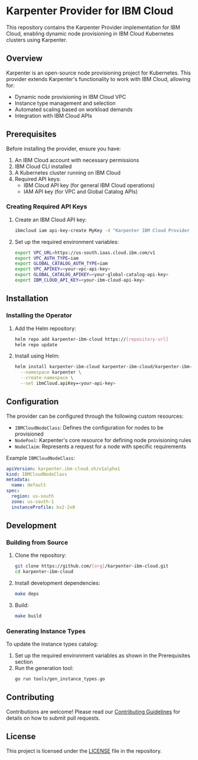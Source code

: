 # Karpenter Provider for IBM Cloud

This repository contains the Karpenter Provider implementation for IBM Cloud, enabling dynamic node provisioning in IBM Cloud Kubernetes clusters using Karpenter.

## Overview

Karpenter is an open-source node provisioning project for Kubernetes. This provider extends Karpenter's functionality to work with IBM Cloud, allowing for:

- Dynamic node provisioning in IBM Cloud VPC
- Instance type management and selection
- Automated scaling based on workload demands
- Integration with IBM Cloud APIs

## Prerequisites

Before installing the provider, ensure you have:

1. An IBM Cloud account with necessary permissions
2. IBM Cloud CLI installed
3. A Kubernetes cluster running on IBM Cloud
4. Required API keys:
   - IBM Cloud API key (for general IBM Cloud operations)
   - IAM API key (for VPC and Global Catalog APIs)

### Creating Required API Keys

1. Create an IBM Cloud API key:

   ```bash
   ibmcloud iam api-key-create MyKey -d "Karpenter IBM Cloud Provider Key" --file key_file
   ```

2. Set up the required environment variables:
   ```bash
   export VPC_URL=https://us-south.iaas.cloud.ibm.com/v1
   export VPC_AUTH_TYPE=iam
   export GLOBAL_CATALOG_AUTH_TYPE=iam
   export VPC_APIKEY=<your-vpc-api-key>
   export GLOBAL_CATALOG_APIKEY=<your-global-catalog-api-key>
   export IBM_CLOUD_API_KEY=<your-ibm-cloud-api-key>
   ```

## Installation

### Installing the Operator

1. Add the Helm repository:

   ```bash
   helm repo add karpenter-ibm-cloud https://[repository-url]
   helm repo update
   ```

2. Install using Helm:
   ```bash
   helm install karpenter-ibm-cloud karpenter-ibm-cloud/karpenter-ibm-cloud \
     --namespace karpenter \
     --create-namespace \
     --set ibmCloud.apiKey=<your-api-key>
   ```

## Configuration

The provider can be configured through the following custom resources:

- `IBMCloudNodeClass`: Defines the configuration for nodes to be provisioned
- `NodePool`: Karpenter's core resource for defining node provisioning rules
- `NodeClaim`: Represents a request for a node with specific requirements

Example `IBMCloudNodeClass`:

```yaml
apiVersion: karpenter.ibm-cloud.sh/v1alpha1
kind: IBMCloudNodeClass
metadata:
  name: default
spec:
  region: us-south
  zone: us-south-1
  instanceProfile: bx2-2x8
```

## Development

### Building from Source

1. Clone the repository:

   ```bash
   git clone https://github.com/[org]/karpenter-ibm-cloud.git
   cd karpenter-ibm-cloud
   ```

2. Install development dependencies:

   ```bash
   make deps
   ```

3. Build:
   ```bash
   make build
   ```

### Generating Instance Types

To update the instance types catalog:

1. Set up the required environment variables as shown in the Prerequisites section
2. Run the generation tool:
   ```bash
   go run tools/gen_instance_types.go
   ```

## Contributing

Contributions are welcome! Please read our [Contributing Guidelines](CONTRIBUTING.md) for details on how to submit pull requests.

## License

This project is licensed under the [LICENSE](LICENSE) file in the repository.
